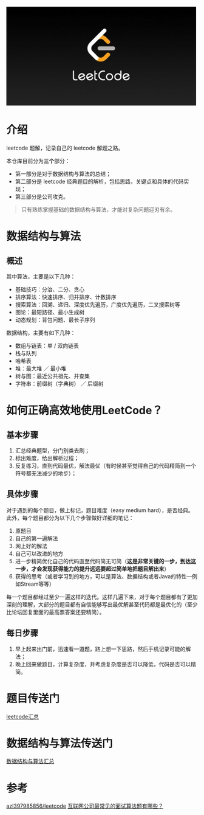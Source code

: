 ![leetcode.jpeg](./.images/leetcode.jpeg)

# 介绍
leetcode 题解，记录自己的 leetcode 解题之路。

本仓库目前分为**三个**部分：
- 第一部分是对于数据结构与算法的总结；
- 第二部分是 leetcode 经典题目的解析，包括思路，关键点和具体的代码实现；
- 第三部分是公司攻克。

> 只有熟练掌握基础的数据结构与算法，才能对复杂问题迎刃有余。


# 数据结构与算法
## 概述
其中算法，主要是以下几种：

- 基础技巧：分治、二分、贪心
- 排序算法：快速排序、归并排序、计数排序
- 搜索算法：回溯、递归、深度优先遍历，广度优先遍历，二叉搜索树等
- 图论：最短路径、最小生成树
- 动态规划：背包问题、最长子序列

数据结构，主要有如下几种：

- 数组与链表：单 / 双向链表
- 栈与队列
- 哈希表
- 堆：最大堆 ／ 最小堆
- 树与图：最近公共祖先、并查集
- 字符串：前缀树（字典树） ／ 后缀树


# 如何正确高效地使用LeetCode？
## 基本步骤
1. 汇总经典题型，分门别类去刷；
2. 标出难度，给出解析过程；
3. 反复练习，直到代码最优，解法最优（有时候甚至觉得自己的代码精简到一个符号都无法减少的地步）；


## 具体步骤
对于遇到的每个题目，做上标记，题目难度（easy medium hard），是否经典。
此外，每个题目都分为以下几个步骤做好详细的笔记：
1. 原题目
2. 自己的第一遍解法
3. 网上好的解法
4. 自己可以改进的地方
5. 进一步精简优化自己的代码直至代码简无可简（**这是非常关键的一步，到达这一步，才会发现获得能力的提升远远要超过简单地把题目解出来**）
6. 获得的思考（或者学习到的地方，可以是算法、数据结构或者Java的特性—例如Stream等等）

每一个题目都经过至少一遍这样的迭代。这样几遍下来，对于每个题目都有了更加深刻的理解，大部分的题目都有自信能够写出最优解甚至代码都是最优化的（至少比论坛回复里面的最高票答案还要精简）。


## 每日步骤
1. 早上起来出门前，迅速看一道题，路上想一下思路，然后手机记录可能的解法；
2. 晚上回来做题目，计算复杂度，并考虑复杂度是否可以降低，代码是否可以精简。


# 题目传送门
[leetcode汇总](./leetcode汇总.md)


# 数据结构与算法传送门
[数据结构与算法汇总](./数据结构与算法汇总.md)



# 参考
[azl397985856/leetcode](https://github.com/azl397985856/leetcode)
[互联网公司最常见的面试算法题有哪些？](https://www.zhihu.com/question/24964987/answer/586425979)